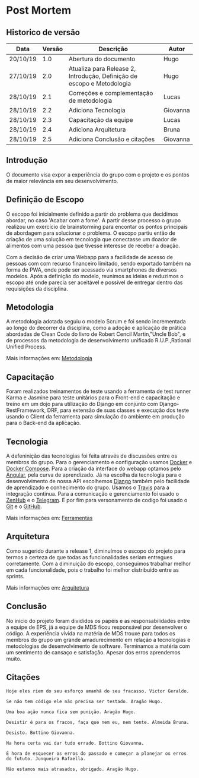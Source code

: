 # Post Mortem

## Historico de versão

 Data | Versão | Descrição | Autor
 ---- | ------ | --------- | -----
20/10/19 | 1.0 | Abertura do documento | Hugo
27/10/19 | 2.0 | Atualiza para Release 2, Introdução, Definição de escopo e Metodologia | Hugo
28/10/19 | 2.1 | Correções e complementação de metodologia | Lucas
28/10/19 | 2.2 | Adiciona Tecnologia | Giovanna
28/10/19 | 2.3 | Capacitação da equipe | Lucas
28/10/19 | 2.4 | Adiciona Arquitetura | Bruna
28/10/19 | 2.5 | Adiciona Conclusão e citações | Giovanna

## Introdução

O documento visa expor a experiência do grupo com o projeto
e os pontos de maior relevância em seu desenvolvimento.

## Definição de Escopo

O escopo foi inicialmente definido a partir do problema que decidimos abordar, no caso 'Acabar com a fome'.
A partir desse processo o grupo realizou um exercício de brainstorming para encontar os pontos principais de 
abordagem para solucionar o problema. O escopo partiu então de criação de uma solução em tecnologia que 
conectasse um doador de alimentos com uma pessoa que tivesse interesse de receber a doação.

Com a decisão de criar uma Webapp para a facilidade de acesso de pessoas com com recurso financeiro limitado, sendo exportado também na forma de PWA, onde pode ser acessado via smartphones de diversos modelos. Após a definição do modelo, reunimos as ideias e reduzimos o escopo até onde parecia ser aceitável e possível de entregar dentro das requisições da disciplina.

## Metodologia

A metodologia adotada seguiu o modelo Scrum e foi sendo incrementada ao longo do decorrer da disciplina, como a adoção e aplicação de prática abordadas de Clean Code do livro de Robert Cencil Martin,"Uncle Bob", e  de processos da metodologia de desenvolvimento unificado R.U.P.,Rational Unified Process.

Mais informações em: [Metodologia](https://github.com/fga-eps-mds/2019.2-FoodCare/blob/docs/docs/projeto/metodologia.md)

## Capacitação 

Foram realizados treinamentos de teste usando a ferramenta de test runner Karma e Jasmine para teste unitários para o Front-end e  capacitação e treino em um dojo para utilização do Django em conjunto com Django-RestFramework, DRF, para extensão de suas classes e execução dos teste usando o Client da ferramenta para simulação do ambiente em produção para o Back-end da aplicação.

## Tecnologia

A defeninição das tecnologias foi feita através de discussões entre os membros do grupo. Para o gerenciamento e configuração usamos [Docker](https://www.docker.com/) e [Docker Compose](https://docs.docker.com/compose/). Para a criação da interface do webapp optamos pelo [Angular](https://angular.io/), pela curva de aprendizado. Já na escolha da tecnologia para o desenvolvimento de nossa API escolhemos [Django](https://www.djangoproject.com/) também pelo facilidade de aprendizado e conhecimento do grupo. Usamos o [Travis](https://travis-ci.org/) para a integração continua. Para a comunicação e gerenciamento foi usado o [ZenHub](https://www.zenhub.com/) e o [Telegram](https://web.telegram.org/#/im). E por fim para versonamento de codigo foi usado o [Git](https://git-scm.com/) e o [GitHub](https://github.com/).

Mais informações em: [Ferramentas](https://github.com/fga-eps-mds/2019.2-FoodCare/blob/docs/docs/projeto/ferramentas.md)

## Arquitetura

Como sugerido durante a release 1, diminuímos o escopo do projeto para termos a certeza de que todas as funcionalidades seriam entregues corretamente.
Com a diminuição do escopo, conseguimos trabalhar melhor em cada funcionalidade, pois o trabalho foi melhor distribuído entre as sprints.

Mais informações em: [Arquitetura](https://github.com/fga-eps-mds/2019.2-FoodCare/blob/master/docs/produto/doc-arquitetura.md)

## Conclusão

No início do projeto foram divididos os papéis e as responsabilidades entre a equipe de EPS, já a equipe de MDS ficou responsável por desenvolver o código. A experiência vivida na matéria de MDS trouxe para todos os membros do grupo um grande amadurecimento em relação a tecnologias e metodologias de desenvolvimento de software. Terminamos a matéria com um sentimento de cansaço e satisfação. Apesar dos erros aprendemos muito. 


## Citações
```
Hoje eles riem do seu esforço amanhã do seu fracasso. Victor Geraldo.
```
 
```
Se não tem código ele não precisa ser testado. Aragão Hugo.
```

```
Uma boa ação nunca fica sem punição. Aragão Hugo.
```

```
Desistir é para os fracos, faça que nem eu, nem tente. Almeida Bruna.
```

```
Desisto. Bottino Giovanna. 
```

```
Na hora certa vai dar tudo errado. Bottino Giovanna. 
```

```
É hora de esquecer os erros do passado e começar a planejar os erros do fututo. Junqueira Rafaella. 
```

```
Não estamos mais atrasados, obrigado. Aragão Hugo.
```
